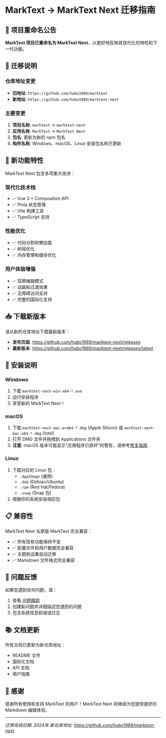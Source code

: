 # MarkText → MarkText Next 迁移指南

## 📢 项目重命名公告

**MarkText 项目已重命名为 MarkText Next**，以更好地反映其现代化的特性和下一代功能。

## 🔄 迁移说明

### 仓库地址变更
- **旧地址**: `https://github.com/hubo1989/marktext`
- **新地址**: `https://github.com/hubo1989/marktext-next`

### 主要变更
1. **项目名称**: `marktext` → `marktext-next`
2. **应用名称**: `MarkText` → `MarkText Next`
3. **包名**: 更新为新的 npm 包名
4. **构件名称**: Windows、macOS、Linux 安装包名称已更新

## 🚀 新功能特性

MarkText Next 包含多项重大改进：

### 现代化技术栈
- ✅ Vue 3 + Composition API
- ✅ Pinia 状态管理
- ✅ Vite 构建工具
- ✅ TypeScript 支持

### 性能优化
- ✅ 代码分割和懒加载
- ✅ 树摇优化
- ✅ 内存管理和缓存优化

### 用户体验增强
- ✅ 双屏编辑模式
- ✅ 动画和过渡效果
- ✅ 无障碍访问支持
- ✅ 完整的国际化支持

## 📥 下载新版本

请从新的仓库地址下载最新版本：

- **发布页面**: https://github.com/hubo1989/marktext-next/releases
- **最新版本**: https://github.com/hubo1989/marktext-next/releases/latest

## 🔧 安装说明

### Windows
1. 下载 `marktext-next-win-x64-*.exe`
2. 运行安装程序
3. 享受新的 MarkText Next！

### macOS
1. 下载 `marktext-next-mac-arm64-*.dmg` (Apple Silicon) 或 `marktext-next-mac-x64-*.dmg` (Intel)
2. 打开 DMG 文件并拖拽到 Applications 文件夹
3. **注意**: macOS 版本可能显示"应用程序已损坏"的警告，请参考[修复指南](https://github.com/hubo1989/marktext-next/issues/3004)

### Linux
1. 下载对应的 Linux 包：
   - `.AppImage` (通用)
   - `.deb` (Debian/Ubuntu)
   - `.rpm` (Red Hat/Fedora)
   - `.snap` (Snap 包)
2. 根据你的系统安装相应包

## 📋 兼容性

MarkText Next 与原版 MarkText 完全兼容：
- ✅ 所有现有功能保持不变
- ✅ 配置文件和用户数据完全兼容
- ✅ 主题和设置自动迁移
- ✅ Markdown 文件格式完全兼容

## 🐛 问题反馈

如果您遇到任何问题，请：

1. 查看 [问题跟踪](https://github.com/hubo1989/marktext-next/issues)
2. 创建新问题并详细描述您遇到的问题
3. 包含系统信息和错误日志

## 📚 文档更新

所有文档已更新为新仓库地址：
- README 文件
- 国际化文档
- API 文档
- 用户指南

## 🙏 感谢

感谢所有使用和支持 MarkText 的用户！MarkText Next 将继续为您提供更好的 Markdown 编辑体验。

---

*迁移完成日期: 2024年*
*新仓库地址: https://github.com/hubo1989/marktext-next*
